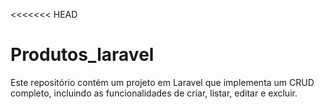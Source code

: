 <<<<<<< HEAD
# Produtos_laravel
Este repositório contém um projeto em Laravel que implementa um CRUD completo, incluindo as funcionalidades de criar, listar, editar e excluir.

